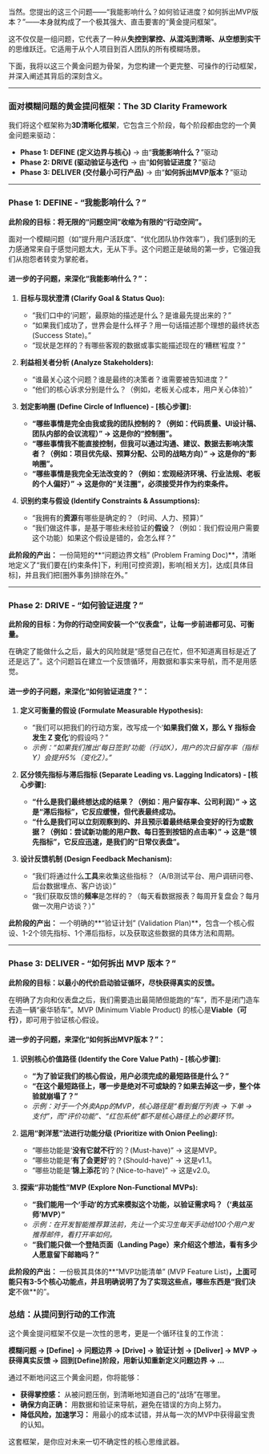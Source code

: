 当然。您提出的这三个问题——“我能影响什么？如何验证进度？如何拆出MVP版本？”——本身就构成了一个极其强大、直击要害的“黄金提问框架”。

这不仅仅是一组问题，它代表了一种从**失控到掌控、从混沌到清晰、从空想到实干**的思维跃迁。它适用于从个人项目到百人团队的所有模糊场景。

下面，我将以这三个黄金问题为骨架，为您构建一个更完整、可操作的行动框架，并深入阐述其背后的深刻含义。

---

### **面对模糊问题的黄金提问框架：The 3D Clarity Framework**

我们将这个框架称为**3D清晰化框架**，它包含三个阶段，每个阶段都由您的一个黄金问题来驱动：

*   **Phase 1: DEFINE (定义边界与核心)** -> 由“**我能影响什么？**”驱动
*   **Phase 2: DRIVE (驱动验证与迭代)** -> 由“**如何验证进度？**”驱动
*   **Phase 3: DELIVER (交付最小可行产品)** -> 由“**如何拆出MVP版本？**”驱动



---

### **Phase 1: DEFINE - “我能影响什么？”**

**此阶段的目标：将无限的“问题空间”收缩为有限的“行动空间”。**

面对一个模糊问题（如“提升用户活跃度”、“优化团队协作效率”），我们感到的无力感通常来自于感觉问题太大，无从下手。这个问题正是破局的第一步，它强迫我们从抱怨者转变为掌舵者。

#### **进一步的子问题，来深化“我能影响什么？”：**

1.  **目标与现状澄清 (Clarify Goal & Status Quo):**
    *   “我们口中的‘问题’，最原始的描述是什么？是谁最先提出来的？”
    *   “如果我们成功了，世界会是什么样子？用一句话描述那个理想的最终状态(Success State)。”
    *   “现状是怎样的？有哪些客观的数据或事实能描述现在的‘糟糕’程度？”

2.  **利益相关者分析 (Analyze Stakeholders):**
    *   “谁最关心这个问题？谁是最终的决策者？谁需要被告知进度？”
    *   “他们的核心诉求分别是什么？（例如，老板关心成本，用户关心体验）”

3.  **划定影响圈 (Define Circle of Influence) - [核心步骤]:**
    *   **“哪些事情是完全由我或我的团队控制的？（例如：代码质量、UI设计稿、团队内部的会议流程）” -> 这是你的“控制圈”。**
    *   **“哪些事情我不能直接控制，但我可以通过沟通、建议、数据去影响决策者？（例如：项目优先级、预算分配、公司的战略方向）” -> 这是你的“影响圈”。**
    *   **“哪些事情是我完全无法改变的？（例如：宏观经济环境、行业法规、老板的个人偏好）” -> 这是你的“关注圈”，必须接受并作为约束条件。**

4.  **识别约束与假设 (Identify Constraints & Assumptions):**
    *   “我拥有的**资源**有哪些是确定的？（时间、人力、预算）”
    *   “我们做这件事，是基于哪些未经验证的**假设**？（例如：我们假设用户需要这个功能）如果这个假设是错的，会怎么样？”

**此阶段的产出：** 一份简短的**“问题边界文档” (Problem Framing Doc)**，清晰地定义了“我们要在[约束条件]下，利用[可控资源]，影响[相关方]，达成[具体目标]，并且我们把[圈外事务]排除在外。”

---

### **Phase 2: DRIVE - “如何验证进度？”**

**此阶段的目标：为你的行动空间安装一个“仪表盘”，让每一步前进都可见、可衡量。**

在确定了能做什么之后，最大的风险就是“感觉自己在忙，但不知道离目标是近了还是远了”。这个问题旨在建立一个反馈循环，用数据和事实来导航，而不是用感觉。

#### **进一步的子问题，来深化“如何验证进度？”：**

1.  **定义可衡量的假设 (Formulate Measurable Hypothesis):**
    *   “我们可以把我们的行动方案，改写成一个‘**如果我们做 X，那么 Y 指标会发生 Z 变化**’的假设吗？”
    *   *示例：“如果我们推出‘每日签到’功能（行动X），用户的次日留存率（指标Y）会提升5%（变化Z）。”*

2.  **区分领先指标与滞后指标 (Separate Leading vs. Lagging Indicators) - [核心步骤]:**
    *   **“什么是我们最终想达成的结果？（例如：用户留存率、公司利润）” -> 这是“滞后指标”，它反应缓慢，但代表最终成功。**
    *   **“什么是我们可以立刻观察到的、并且预示着最终结果会变好的行为或数据？（例如：尝试新功能的用户数、每日签到按钮的点击率）” -> 这是“领先指标”，它反应迅速，是我们的“日常仪表盘”。**

3.  **设计反馈机制 (Design Feedback Mechanism):**
    *   “我们将通过什么**工具**来收集这些指标？（A/B测试平台、用户调研问卷、后台数据埋点、客户访谈）”
    *   “我们获取反馈的**频率**是怎样的？（每天看数据报表？每周开复盘会？每月做一次用户访谈？）”

**此阶段的产出：** 一个明确的**“验证计划” (Validation Plan)**，包含一个核心假设、1-2个领先指标、1个滞后指标，以及获取这些数据的具体方法和周期。

---

### **Phase 3: DELIVER - “如何拆出 MVP 版本？”**

**此阶段的目标：以最小的代价启动验证循环，尽快获得真实的反馈。**

在明确了方向和仪表盘之后，我们需要造出最简陋但能跑的“车”，而不是闭门造车去造一辆“豪华轿车”。MVP (Minimum Viable Product) 的核心是**Viable（可行）**，即可用于验证核心假设。

#### **进一步的子问题，来深化“如何拆出MVP版本？”：**

1.  **识别核心价值路径 (Identify the Core Value Path) - [核心步骤]:**
    *   **“为了验证我们的核心假设，用户必须完成的最短路径是什么？”**
    *   **“在这个最短路径上，哪一步是绝对不可或缺的？如果去掉这一步，整个体验就崩塌了？”**
    *   *示例：对于一个外卖App的MVP，核心路径是“看到餐厅列表 -> 下单 -> 支付”，而“评价功能”、“红包系统”都不是核心路径上的必要环节。*

2.  **运用“剥洋葱”法进行功能分级 (Prioritize with Onion Peeling):**
    *   “哪些功能是‘**没有它就不行**’的？(Must-have)” -> 这是MVP。
    *   “哪些功能是‘**有了会更好**’的？(Should-have)” -> 这是v1.1。
    *   “哪些功能是‘**锦上添花**’的？(Nice-to-have)” -> 这是v2.0。

3.  **探索“非功能性”MVP (Explore Non-Functional MVPs):**
    *   **“我们能用一个‘手动’的方式来模拟这个功能，以验证需求吗？（‘奥兹巫师’MVP）”**
    *   *示例：在开发智能推荐算法前，先让一个实习生每天手动给100个用户发推荐邮件，看打开率如何。*
    *   **“我们能只做一个登陆页面（Landing Page）来介绍这个想法，看有多少人愿意留下邮箱吗？”**

**此阶段的产出：** 一份极其具体的**“MVP功能清单” (MVP Feature List)**，上面可能只有3-5个核心功能点，并且明确说明了为了实现这些点，哪些东西是“我们决定**不做**的”。

### **总结：从提问到行动的工作流**

这个黄金提问框架不仅是一次性的思考，更是一个循环往复的工作流：

**模糊问题 -> [Define] -> 问题边界 -> [Drive] -> 验证计划 -> [Deliver] -> MVP -> 获得真实反馈 -> 回到[Define]阶段，用新认知重新定义问题边界 -> ...**

通过不断地问这三个黄金问题，你将能够：
*   **获得掌控感：** 从被问题压倒，到清晰地知道自己的“战场”在哪里。
*   **确保方向正确：** 用数据和验证来导航，避免在错误的方向上努力。
*   **降低风险，加速学习：** 用最小的成本试错，并从每一次的MVP中获得最宝贵的认知。

这套框架，是你应对未来一切不确定性的核心思维武器。